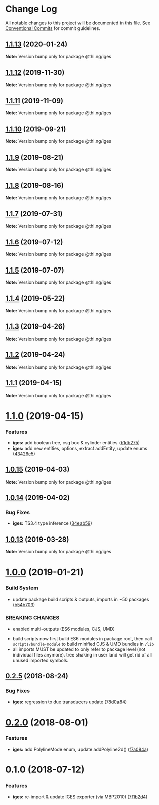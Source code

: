 # Change Log

All notable changes to this project will be documented in this file.
See [Conventional Commits](https://conventionalcommits.org) for commit guidelines.

## [1.1.13](https://github.com/thi-ng/umbrella/compare/@thi.ng/iges@1.1.12...@thi.ng/iges@1.1.13) (2020-01-24)

**Note:** Version bump only for package @thi.ng/iges





## [1.1.12](https://github.com/thi-ng/umbrella/compare/@thi.ng/iges@1.1.11...@thi.ng/iges@1.1.12) (2019-11-30)

**Note:** Version bump only for package @thi.ng/iges





## [1.1.11](https://github.com/thi-ng/umbrella/compare/@thi.ng/iges@1.1.10...@thi.ng/iges@1.1.11) (2019-11-09)

**Note:** Version bump only for package @thi.ng/iges





## [1.1.10](https://github.com/thi-ng/umbrella/compare/@thi.ng/iges@1.1.9...@thi.ng/iges@1.1.10) (2019-09-21)

**Note:** Version bump only for package @thi.ng/iges





## [1.1.9](https://github.com/thi-ng/umbrella/compare/@thi.ng/iges@1.1.8...@thi.ng/iges@1.1.9) (2019-08-21)

**Note:** Version bump only for package @thi.ng/iges





## [1.1.8](https://github.com/thi-ng/umbrella/compare/@thi.ng/iges@1.1.7...@thi.ng/iges@1.1.8) (2019-08-16)

**Note:** Version bump only for package @thi.ng/iges





## [1.1.7](https://github.com/thi-ng/umbrella/compare/@thi.ng/iges@1.1.6...@thi.ng/iges@1.1.7) (2019-07-31)

**Note:** Version bump only for package @thi.ng/iges





## [1.1.6](https://github.com/thi-ng/umbrella/compare/@thi.ng/iges@1.1.5...@thi.ng/iges@1.1.6) (2019-07-12)

**Note:** Version bump only for package @thi.ng/iges





## [1.1.5](https://github.com/thi-ng/umbrella/compare/@thi.ng/iges@1.1.4...@thi.ng/iges@1.1.5) (2019-07-07)

**Note:** Version bump only for package @thi.ng/iges





## [1.1.4](https://github.com/thi-ng/umbrella/compare/@thi.ng/iges@1.1.3...@thi.ng/iges@1.1.4) (2019-05-22)

**Note:** Version bump only for package @thi.ng/iges





## [1.1.3](https://github.com/thi-ng/umbrella/compare/@thi.ng/iges@1.1.2...@thi.ng/iges@1.1.3) (2019-04-26)

**Note:** Version bump only for package @thi.ng/iges





## [1.1.2](https://github.com/thi-ng/umbrella/compare/@thi.ng/iges@1.1.1...@thi.ng/iges@1.1.2) (2019-04-24)

**Note:** Version bump only for package @thi.ng/iges





## [1.1.1](https://github.com/thi-ng/umbrella/compare/@thi.ng/iges@1.1.0...@thi.ng/iges@1.1.1) (2019-04-15)

**Note:** Version bump only for package @thi.ng/iges





# [1.1.0](https://github.com/thi-ng/umbrella/compare/@thi.ng/iges@1.0.15...@thi.ng/iges@1.1.0) (2019-04-15)


### Features

* **iges:** add boolean tree, csg box & cylinder entities ([b1db275](https://github.com/thi-ng/umbrella/commit/b1db275))
* **iges:** add new entities, options, extract addEntity, update enums ([43426e5](https://github.com/thi-ng/umbrella/commit/43426e5))





## [1.0.15](https://github.com/thi-ng/umbrella/compare/@thi.ng/iges@1.0.14...@thi.ng/iges@1.0.15) (2019-04-03)

**Note:** Version bump only for package @thi.ng/iges





## [1.0.14](https://github.com/thi-ng/umbrella/compare/@thi.ng/iges@1.0.13...@thi.ng/iges@1.0.14) (2019-04-02)


### Bug Fixes

* **iges:** TS3.4 type inference ([34eab59](https://github.com/thi-ng/umbrella/commit/34eab59))





## [1.0.13](https://github.com/thi-ng/umbrella/compare/@thi.ng/iges@1.0.12...@thi.ng/iges@1.0.13) (2019-03-28)

**Note:** Version bump only for package @thi.ng/iges







# [1.0.0](https://github.com/thi-ng/umbrella/compare/@thi.ng/iges@0.2.30...@thi.ng/iges@1.0.0) (2019-01-21)


### Build System

* update package build scripts & outputs, imports in ~50 packages ([b54b703](https://github.com/thi-ng/umbrella/commit/b54b703))


### BREAKING CHANGES

* enabled multi-outputs (ES6 modules, CJS, UMD)

- build scripts now first build ES6 modules in package root, then call
  `scripts/bundle-module` to build minified CJS & UMD bundles in `/lib`
- all imports MUST be updated to only refer to package level
  (not individual files anymore). tree shaking in user land will get rid of
  all unused imported symbols.


<a name="0.2.5"></a>
## [0.2.5](https://github.com/thi-ng/umbrella/compare/@thi.ng/iges@0.2.4...@thi.ng/iges@0.2.5) (2018-08-24)


### Bug Fixes

* **iges:** regression to due transducers update ([78d0a84](https://github.com/thi-ng/umbrella/commit/78d0a84))


<a name="0.2.0"></a>
# [0.2.0](https://github.com/thi-ng/umbrella/compare/@thi.ng/iges@0.1.4...@thi.ng/iges@0.2.0) (2018-08-01)


### Features

* **iges:** add PolylineMode enum, update addPolyline2d() ([f7a084a](https://github.com/thi-ng/umbrella/commit/f7a084a))


<a name="0.1.0"></a>
# 0.1.0 (2018-07-12)


### Features

* **iges:** re-import & update IGES exporter (via MBP2010) ([7f1b2d4](https://github.com/thi-ng/umbrella/commit/7f1b2d4))
